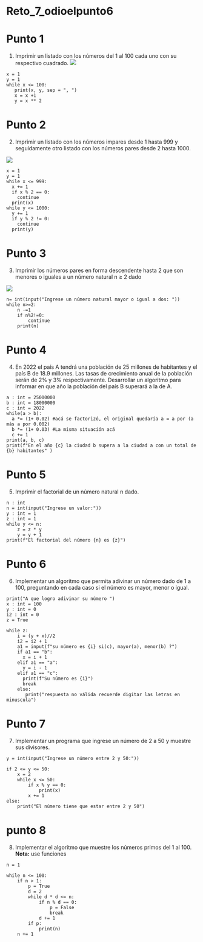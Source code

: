 # Reto_7_odioelpunto6
# Punto 1
1. Imprimir un listado con los números del 1 al 100 cada uno con su respectivo cuadrado.
![](https://i.ibb.co/J7MqkQ8/PUNTO-1-1.png)
```
x = 1
y = 1
while x <= 100:
   print(x, y, sep = ", ")
   x = x +1
   y = x ** 2
```
# Punto 2
2.  Imprimir un listado con los números impares desde 1 hasta 999 y seguidamente otro listado con los números pares desde 2 hasta 1000.

![](https://i.ibb.co/TcTY9M4/Punto-2.png)

```
x = 1
y = 1
while x <= 999:
  x += 1
  if x % 2 == 0:
    continue
  print(x)
while y <= 1000:
  y += 1
  if y % 2 != 0:
    continue
  print(y)
```
# Punto 3
3.  Imprimir los números pares en forma descendente hasta 2 que son menores o iguales a un número natural n ≥ 2 dado

![](https://i.ibb.co/5xRQBVJ/Punto-3.png)
```
n= int(input("Ingrese un número natural mayor o igual a dos: "))
while n>=2:
    n -=1
    if n%2!=0:
        continue
    print(n)
```
# Punto 4
4. En 2022 el país A tendrá una población de 25 millones de habitantes y el país B de 18.9 millones. Las tasas de crecimiento anual de la población serán de 2% y 3% respectivamente. Desarrollar un algoritmo para informar en que año la población del país B superará a
la de A.
```
a : int = 25000000
b : int = 18000000
c : int = 2022
while(a > b):
  a *= (1+ 0.02) #acá se factorizó, el original quedaría a = a por (a más a por 0.002)
  b *= (1+ 0.03) #La misma situación acá
  c += 1
print(a, b, c)
print(f"En el año {c} la ciudad b supera a la ciudad a con un total de {b} habitantes" )
```
# Punto 5
5. Imprimir el factorial de un número natural n dado.
```
n : int
n = int(input("Ingrese un valor:"))
y : int = 1
z : int = 1
while y <= n:
    z = z * y
    y = y + 1
print(f"El factorial del número {n} es {z}") 
```
# Punto 6
6. Implementar un algoritmo que permita adivinar un número dado de 1 a 100, preguntando en cada caso si el número es mayor, menor o igual.
```
print("A que logro adivinar su número ")
x : int = 100
y : int = 0
i2 : int = 0
z = True

while z:
    i = (y + x)//2
    i2 = i2 + 1
    a1 = input(f"su número es {i} si(c), mayor(a), menor(b) ?")
    if a1 == "b":
      x = i + 1
    elif a1 == "a":
      y = i - 1
    elif a1 == "c":
      print(f"Su número es {i}")
      break
    else:
       print("respuesta no válida recuerde digitar las letras en minuscula")
```
# Punto 7
7. Implementar un programa que ingrese un número de 2 a 50 y muestre sus divisores.
```
y = int(input("Ingrese un número entre 2 y 50:"))

if 2 <= y <= 50:
    x = 2
    while x <= 50:
        if x % y == 0:
            print(x)
        x += 1
else:
    print("El número tiene que estar entre 2 y 50")
```
# punto 8
8. Implementar el algoritmo que muestre los números primos del 1 al 100. **Nota:** use funciones
```
n = 1

while n <= 100:
    if n > 1:
        p = True
        d = 2
        while d * d <= n:
            if n % d == 0:
                p = False
                break
            d += 1
        if p:
            print(n)
    n += 1
```
